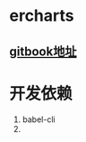 # ercharts
## [gitbook地址](https://black_ice.gitbooks.io/ercharts/content/)

# 开发依赖
1. babel-cli
2. 
